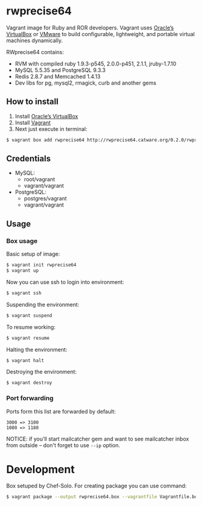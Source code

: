 # rwprecise64

Vagrant image for Ruby and ROR developers. Vagrant uses [Oracle’s VirtualBox](https://www.virtualbox.org/) or [VMware](http://www.vmware.com/) to build configurable, lightweight, and portable virtual machines dynamically.

RWprecise64 contains:

* RVM with compiled ruby 1.9.3-p545, 2.0.0-p451, 2.1.1, jruby-1.7.10
* MySQL 5.5.35 and PostgreSQL 9.3.3
* Redis 2.8.7 and Memcached 1.4.13
* Dev libs for pg, mysql2, rmagick, curb and another gems

## How to install

1. Install [Oracle’s VirtualBox](https://www.virtualbox.org/)
2. Install [Vagrant](http://www.vagrantup.com/)
3. Next just execute in terminal:

```bash
$ vagrant box add rwprecise64 http://rwprecise64.catware.org/0.2.0/rwprecise64.box
```

## Credentials

* MySQL:
  * root/vagrant
  * vagrant/vagrant
* PostgreSQL:
  * postgres/vagrant
  * vagrant/vagrant

## Usage

### Box usage

Basic setup of image:

```bash
$ vagrant init rwprecise64
$ vagrant up
```
Now you can use ssh to login into environment:

```bash
$ vagrant ssh
```

Suspending the environment:

```bash
$ vagrant suspend
```

To resume working:

```bash
$ vagrant resume
```

Halting the environment:

```bash
$ vagrant halt
```

Destroying the environment:

```bash
$ vagrant destroy
```

### Port forwarding

Ports form this list are forwarded by default:

```
3000 => 3100
1080 => 1180
```

NOTICE: if you'll start mailcatcher gem and want to see mailcatcher inbox from outside – don't forget to use `--ip` option.

# Development

Box setuped by Chef-Solo. For creating package you can use command:

```bash
$ vagrant package --output rwprecise64.box --vagrantfile Vagrantfile.box
```